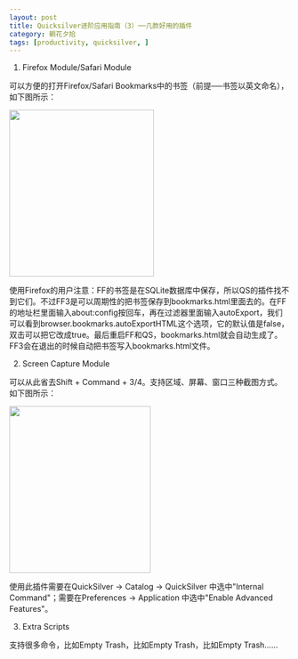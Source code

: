 ```yaml
---
layout: post
title: Quicksilver进阶应用指南（3）──几款好用的插件
category: 朝花夕拾
tags: [productivity, quicksilver, ]
---
```

1. Firefox Module/Safari Module

可以方便的打开Firefox/Safari Bookmarks中的书签（前提──书签以英文命名），如下图所示：

<a href="http://www.iamxiaodao.com/wp-content/uploads/2011/05/qs_open_url.png"><img src="http://www.iamxiaodao.com/wp-content/uploads/2011/05/qs_open_url-260x300.png" alt="" title="qs_open_url" width="260" height="300" class="alignnone size-medium wp-image-735"></a>

使用Firefox的用户注意：FF的书签是在SQLite数据库中保存，所以QS的插件找不到它们。不过FF3是可以周期性的把书签保存到bookmarks.html里面去的。在FF的地址栏里面输入about:config按回车，再在过滤器里面输入autoExport，我们可以看到browser.bookmarks.autoExportHTML这个选项，它的默认值是false，双击可以把它改成true。最后重启FF和QS，bookmarks.html就会自动生成了。FF3会在退出的时候自动把书签写入bookmarks.html文件。

2. Screen Capture Module

可以从此省去Shift + Command + 3/4。支持区域、屏幕、窗口三种截图方式。如下图所示：

<a href="http://www.iamxiaodao.com/wp-content/uploads/2011/05/qs_capture_module.png"><img src="http://www.iamxiaodao.com/wp-content/uploads/2011/05/qs_capture_module-254x300.png" alt="" title="qs_capture_module" width="254" height="300" class="alignnone size-medium wp-image-736"></a>

使用此插件需要在QuickSilver -&gt; Catalog -&gt; QuickSilver 中选中"Internal Command"；需要在Preferences -&gt; Application 中选中"Enable Advanced Features"。

3. Extra Scripts

支持很多命令，比如Empty Trash，比如Empty Trash，比如Empty Trash……